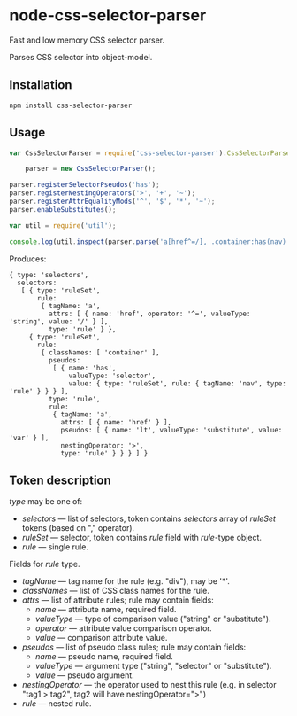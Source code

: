 node-css-selector-parser
========================

Fast and low memory CSS selector parser.

Parses CSS selector into object-model.

Installation
------------

```
npm install css-selector-parser
```

Usage
-----

```javascript
var CssSelectorParser = require('css-selector-parser').CssSelectorParser,

    parser = new CssSelectorParser();

parser.registerSelectorPseudos('has');
parser.registerNestingOperators('>', '+', '~');
parser.registerAttrEqualityMods('^', '$', '*', '~');
parser.enableSubstitutes();

var util = require('util');

console.log(util.inspect(parser.parse('a[href^=/], .container:has(nav) > a[href]:lt($var)'), false, null));
```

Produces:

```
{ type: 'selectors',
  selectors:
   [ { type: 'ruleSet',
       rule:
        { tagName: 'a',
          attrs: [ { name: 'href', operator: '^=', valueType: 'string', value: '/' } ],
          type: 'rule' } },
     { type: 'ruleSet',
       rule:
        { classNames: [ 'container' ],
          pseudos:
           [ { name: 'has',
               valueType: 'selector',
               value: { type: 'ruleSet', rule: { tagName: 'nav', type: 'rule' } } } ],
          type: 'rule',
          rule:
           { tagName: 'a',
             attrs: [ { name: 'href' } ],
             pseudos: [ { name: 'lt', valueType: 'substitute', value: 'var' } ],
             nestingOperator: '>',
             type: 'rule' } } } ] }
```

Token description
-----------------

*type* may be one of:

* *selectors* — list of selectors, token contains *selectors* array of *ruleSet* tokens (based on "," operator).
* *ruleSet* — selector, token contains *rule* field with *rule*-type object.
* *rule* — single rule.

Fields for *rule* type.

* *tagName* — tag name for the rule (e.g. "div"), may be '*'.
* *classNames* — list of CSS class names for the rule.
* *attrs* — list of attribute rules; rule may contain fields:
  * *name* — attribute name, required field.
  * *valueType* — type of comparison value ("string" or "substitute").
  * *operator* — attribute value comparison operator.
  * *value* — comparison attribute value.
* *pseudos* — list of pseudo class rules; rule may contain fields:
  * *name* — pseudo name, required field.
  * *valueType* — argument type ("string", "selector" or "substitute").
  * *value* — pseudo argument.
* *nestingOperator* — the operator used to nest this rule (e.g. in selector "tag1 > tag2", tag2 will have nestingOperator=">")
* *rule* — nested rule.